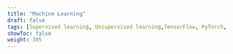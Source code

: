 ```yaml
---
title: "Machine Learning"
draft: false
tags: [Supervised learning, Unsupervised learning,TensorFlow, PyTorch, Scikit-Learn, Keras, XGBoost, Feature Engineering, Feature Selection, Regression, Decision trees, random forests, Neural Networks, SVMs, Clustering Algorithms, Convolutional Neural Networks (CNNs), Recurrent Neural Networks (RNNs), Natural Language Processing (NLP)]
showToc: false
weight: 305
---
```

